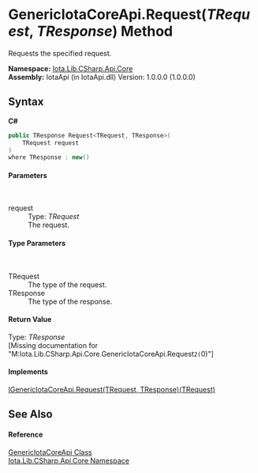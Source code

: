 # GenericIotaCoreApi.Request(*TRequest*, *TResponse*) Method 
 

Requests the specified request.

**Namespace:**&nbsp;<a href="N_Iota_Lib_CSharp_Api_Core">Iota.Lib.CSharp.Api.Core</a><br />**Assembly:**&nbsp;IotaApi (in IotaApi.dll) Version: 1.0.0.0 (1.0.0.0)

## Syntax

**C#**<br />
``` C#
public TResponse Request<TRequest, TResponse>(
	TRequest request
)
where TResponse : new()

```


#### Parameters
&nbsp;<dl><dt>request</dt><dd>Type: *TRequest*<br />The request.</dd></dl>

#### Type Parameters
&nbsp;<dl><dt>TRequest</dt><dd>The type of the request.</dd><dt>TResponse</dt><dd>The type of the response.</dd></dl>

#### Return Value
Type: *TResponse*<br />\[Missing <returns> documentation for "M:Iota.Lib.CSharp.Api.Core.GenericIotaCoreApi.Request``2(``0)"\]

#### Implements
<a href="M_Iota_Lib_CSharp_Api_Core_IGenericIotaCoreApi_Request__2">IGenericIotaCoreApi.Request(TRequest, TResponse)(TRequest)</a><br />

## See Also


#### Reference
<a href="T_Iota_Lib_CSharp_Api_Core_GenericIotaCoreApi">GenericIotaCoreApi Class</a><br /><a href="N_Iota_Lib_CSharp_Api_Core">Iota.Lib.CSharp.Api.Core Namespace</a><br />
